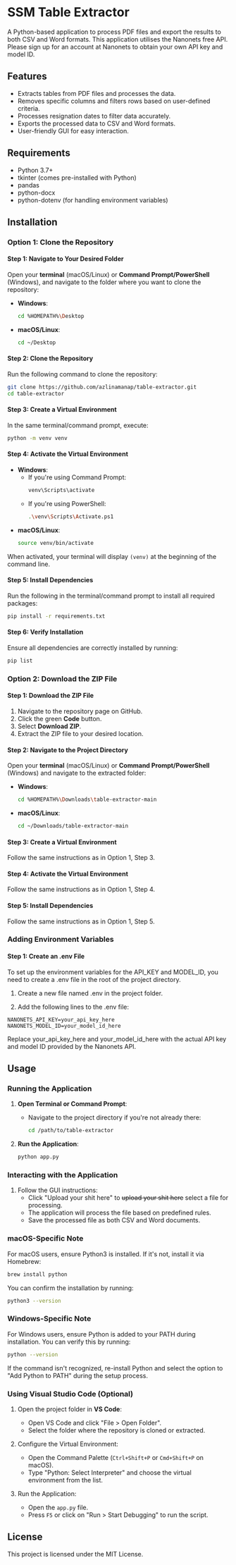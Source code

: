 # SSM Table Extractor

A Python-based application to process PDF files and export the results to both CSV and Word formats. This application utilises the Nanonets free API. Please sign up for an account at Nanonets to obtain your own API key and model ID.

## Features
- Extracts tables from PDF files and processes the data.
- Removes specific columns and filters rows based on user-defined criteria.
- Processes resignation dates to filter data accurately.
- Exports the processed data to CSV and Word formats.
- User-friendly GUI for easy interaction.

## Requirements
- Python 3.7+
- tkinter (comes pre-installed with Python)
- pandas
- python-docx
- python-dotenv (for handling environment variables)

## Installation

### Option 1: Clone the Repository

#### Step 1: Navigate to Your Desired Folder
Open your **terminal** (macOS/Linux) or **Command Prompt/PowerShell** (Windows), and navigate to the folder where you want to clone the repository:
- **Windows**:
  ```bash
  cd %HOMEPATH%\Desktop
  ```
- **macOS/Linux**:
  ```bash
  cd ~/Desktop
  ```

#### Step 2: Clone the Repository
Run the following command to clone the repository:
```bash
git clone https://github.com/azlinamanap/table-extractor.git
cd table-extractor
```

#### Step 3: Create a Virtual Environment
In the same terminal/command prompt, execute:
```bash
python -m venv venv
```

#### Step 4: Activate the Virtual Environment
- **Windows**:
  - If you're using Command Prompt:
    ```bash
    venv\Scripts\activate
    ```
  - If you're using PowerShell:
    ```bash
    .\venv\Scripts\Activate.ps1
    ```
- **macOS/Linux**:
  ```bash
  source venv/bin/activate
  ```

When activated, your terminal will display `(venv)` at the beginning of the command line.

#### Step 5: Install Dependencies
Run the following in the terminal/command prompt to install all required packages:
```bash
pip install -r requirements.txt
```

#### Step 6: Verify Installation
Ensure all dependencies are correctly installed by running:
```bash
pip list
```

### Option 2: Download the ZIP File

#### Step 1: Download the ZIP File
1. Navigate to the repository page on GitHub.
2. Click the green **Code** button.
3. Select **Download ZIP**.
4. Extract the ZIP file to your desired location.

#### Step 2: Navigate to the Project Directory
Open your **terminal** (macOS/Linux) or **Command Prompt/PowerShell** (Windows) and navigate to the extracted folder:
- **Windows**:
  ```bash
  cd %HOMEPATH%\Downloads\table-extractor-main
  ```
- **macOS/Linux**:
  ```bash
  cd ~/Downloads/table-extractor-main
  ```

#### Step 3: Create a Virtual Environment
Follow the same instructions as in Option 1, Step 3.

#### Step 4: Activate the Virtual Environment
Follow the same instructions as in Option 1, Step 4.

#### Step 5: Install Dependencies
Follow the same instructions as in Option 1, Step 5.

### Adding Environment Variables

#### Step 1: Create an .env File

To set up the environment variables for the API_KEY and MODEL_ID, you need to create a .env file in the root of the project directory.

1. Create a new file named .env in the project folder.

2. Add the following lines to the .env file:

`NANONETS_API_KEY=your_api_key_here
NANONETS_MODEL_ID=your_model_id_here`

Replace your_api_key_here and your_model_id_here with the actual API key and model ID provided by the Nanonets API.

## Usage

### Running the Application
1. **Open Terminal or Command Prompt**:
   - Navigate to the project directory if you're not already there:
     ```bash
     cd /path/to/table-extractor
     ```

2. **Run the Application**:
   ```bash
   python app.py
   ```

### Interacting with the Application
1. Follow the GUI instructions:
   - Click "Upload your shit here" to ~~upload your shit here~~ select a file for processing.
   - The application will process the file based on predefined rules.
   - Save the processed file as both CSV and Word documents.

### macOS-Specific Note
For macOS users, ensure Python3 is installed. If it's not, install it via Homebrew:
```bash
brew install python
```

You can confirm the installation by running:
```bash
python3 --version
```

### Windows-Specific Note
For Windows users, ensure Python is added to your PATH during installation. You can verify this by running:
```bash
python --version
```
If the command isn't recognized, re-install Python and select the option to "Add Python to PATH" during the setup process.

### Using Visual Studio Code (Optional)
1. Open the project folder in **VS Code**:
   - Open VS Code and click "File > Open Folder".
   - Select the folder where the repository is cloned or extracted.

2. Configure the Virtual Environment:
   - Open the Command Palette (`Ctrl+Shift+P` or `Cmd+Shift+P` on macOS).
   - Type "Python: Select Interpreter" and choose the virtual environment from the list.

3. Run the Application:
   - Open the `app.py` file.
   - Press `F5` or click on "Run > Start Debugging" to run the script.

## License
This project is licensed under the MIT License.
